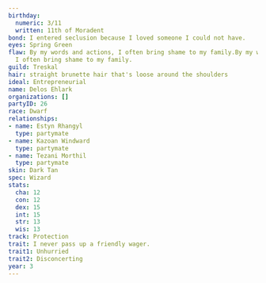 ```yaml
---
birthday:
  numeric: 3/11
  written: 11th of Moradent
bond: I entered seclusion because I loved someone I could not have.
eyes: Spring Green
flaw: By my words and actions, I often bring shame to my family.By my words and actions,
  I often bring shame to my family.
guild: Treskal
hair: straight brunette hair that's loose around the shoulders
ideal: Entrepreneurial
name: Delos Ehlark
organizations: []
partyID: 26
race: Dwarf
relationships:
- name: Estyn Rhangyl
  type: partymate
- name: Kazoan Windward
  type: partymate
- name: Tezani Morthil
  type: partymate
skin: Dark Tan
spec: Wizard
stats:
  cha: 12
  con: 12
  dex: 15
  int: 15
  str: 13
  wis: 13
track: Protection
trait: I never pass up a friendly wager.
trait1: Unhurried
trait2: Disconcerting
year: 3
---
```

